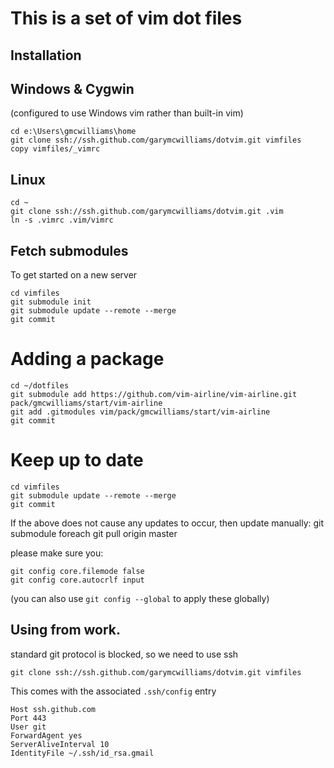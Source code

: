 This is a set of vim dot files
==============================

Installation
------------

## Windows & Cygwin 

(configured to use Windows vim rather than built-in vim)

	cd e:\Users\gmcwilliams\home
	git clone ssh://ssh.github.com/garymcwilliams/dotvim.git vimfiles
	copy vimfiles/_vimrc

## Linux

	cd ~
	git clone ssh://ssh.github.com/garymcwilliams/dotvim.git .vim
	ln -s .vimrc .vim/vimrc

## Fetch submodules

To get started on a new server

	cd vimfiles
	git submodule init
	git submodule update --remote --merge
	git commit

# Adding a package
	cd ~/dotfiles
	git submodule add https://github.com/vim-airline/vim-airline.git pack/gmcwilliams/start/vim-airline
	git add .gitmodules vim/pack/gmcwilliams/start/vim-airline
	git commit

# Keep up to date

	cd vimfiles
	git submodule update --remote --merge
	git commit

If the above does not cause any updates to occur, then update manually:
	git submodule foreach git pull origin master

please make sure you:

	git config core.filemode false
	git config core.autocrlf input

(you can also use `git config --global` to apply these globally)

Using from work.
----------------

standard git protocol is blocked, so we need to use ssh

	git clone ssh://ssh.github.com/garymcwilliams/dotvim.git vimfiles

This comes with the associated `.ssh/config` entry

	Host ssh.github.com
	Port 443
	User git
	ForwardAgent yes
	ServerAliveInterval 10
	IdentityFile ~/.ssh/id_rsa.gmail
